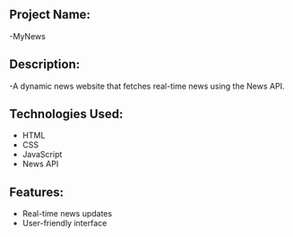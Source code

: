 ## Project Name: 
-MyNews

## Description:
-A dynamic news website that fetches real-time news using the News API.

## Technologies Used:

- HTML
- CSS
- JavaScript
- News API

## Features:

- Real-time news updates
- User-friendly interface

